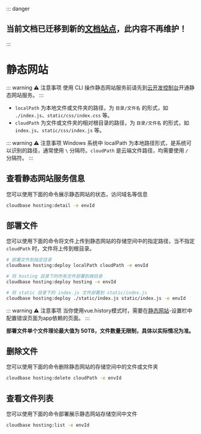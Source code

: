 ::: danger
## 当前文档已迁移到新的[文档站点](https://docs.cloudbase.net/cli/intro.html)，此内容不再维护！
:::

# 静态网站

::: warning ⚠️ 注意事项
使用 CLI 操作静态网站服务前请先到[云开发控制台](https://console.cloud.tencent.com/tcb)开通静态网站服务。
:::

- `localPath` 为本地文件或文件夹的路径，为 `目录/文件名` 的形式，如 `./index.js`、`static/css/index.css` 等。
- `cloudPath` 为文件或文件夹的相对根目录的路径，为 `目录/文件名` 的形式，如 `index.js`、`static/css/index.js` 等。

::: warning ⚠️ 注意事项
Windows 系统中 localPath 为本地路径形式，是系统可以识别的路径，通常使用 `\` 分隔符。`cloudPath` 是云端文件路径，均需要使用 `/` 分隔符。
:::

## 查看静态网站服务信息

您可以使用下面的命令展示静态网站的状态，访问域名等信息

```bash
cloudbase hosting:detail -e envId
```

## 部署文件

您可以使用下面的命令将文件上传到静态网站的存储空间中的指定路径，当不指定 `cloudPath` 时，文件将上传到根目录。

```bash
# 部署文件到指定目录
cloudbase hosting:deploy localPath cloudPath -e envId
```

```bash
# 将 hosting 目录下的所有文件部署到根目录
cloudbase hosting:deploy hosting -e envId

# 将 static 目录下的 index.js 文件部署到 static/index.js
cloudbase hosting:deploy ./static/index.js static/index.js -e envId
```
::: warning ⚠️ 注意事项
当你使用vue.history模式时，需要在[静态网站](https://console.cloud.tencent.com/tcb/hosting)-设置栏中配置错误页面为app依赖的页面。
:::

**部署文件单个文件理论最大值为 50TB，文件数量无限制，具体以实际情况为准。**

## 删除文件

您可以使用下面的命令删除静态网站的存储空间中的文件或文件夹

```bash
cloudbase hosting:delete cloudPath -e envId
```

## 查看文件列表

您可以使用下面的命令部署展示静态网站存储空间中文件

```bash
cloudbase hosting:list -e envId
```
